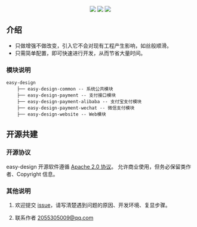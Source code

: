 <p align="center">
    <img src="https://img.shields.io/badge/easy_design-1.0.0-blue.svg" />
    <img src="https://img.shields.io/badge/spring_boot-2.3.1-blue.svg" />
    <img src="https://img.shields.io/github/license/Yip01/easy-design" />
</p>

## 介绍

- 只做增强不做改变，引入它不会对现有工程产生影响，如丝般顺滑。
- 只需简单配置，即可快速进行开发，从而节省大量时间。

### 模块说明

```
easy-design
    ├── easy-design-common -- 系统公共模块
    ├── easy-design-payment -- 支付接口模块
    ├── easy-design-payment-alibaba -- 支付宝支付模块
    ├── easy-design-payment-wechat -- 微信支付模块
    ├── easy-design-website -- Web模块
```


## 开源共建

### 开源协议

easy-design 开源软件遵循 [Apache 2.0 协议](https://www.apache.org/licenses/LICENSE-2.0.html)。
允许商业使用，但务必保留类作者、Copyright 信息。


### 其他说明

1. 欢迎提交 [issue](https://gitee.com/y1ph/easy-design/issues)，请写清楚遇到问题的原因、开发环境、复显步骤。

2. 联系作者 <a href="mailto:2055305009@qq.com">2055305009@qq.com</a>

